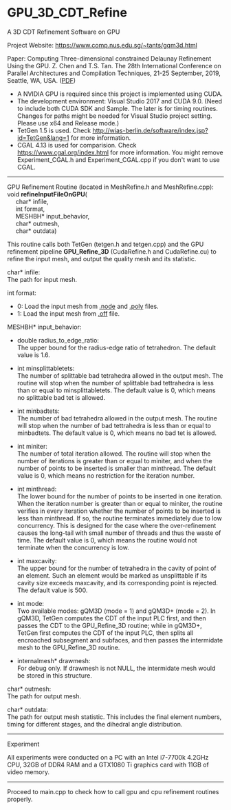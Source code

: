 # GPU_3D_CDT_Refine
A 3D CDT Refinement Software on GPU

Project Website: https://www.comp.nus.edu.sg/~tants/gqm3d.html

Paper: Computing Three-dimensional constrained Delaunay Refinement Using the GPU. Z. Chen and T.S. Tan. The 28th International Conference on Parallel Architectures and Compilation Techniques, 21-25 September, 2019, Seattle, WA, USA. (<a href="#">PDF</a>)

* A NVIDIA GPU is required since this project is implemented using CUDA.
* The development environment: Visual Studio 2017 and CUDA 9.0. (Need to include both CUDA SDK and Sample. The later is for timing routines. Changes for paths might be needed for Visual Studio project setting. Please use x64 and Release mode.)
* TetGen 1.5 is used. Check http://wias-berlin.de/software/index.jsp?id=TetGen&lang=1 for more information.
* CGAL 4.13 is used for comparision. Check https://www.cgal.org/index.html for more information. You might remove Experiment_CGAL.h and Experiment_CGAL.cpp if you don't want to use CGAL.

--------------------------------------------------------------
GPU Refinement Routine (located in MeshRefine.h and MeshRefine.cpp):  
void <b>refineInputFileOnGPU</b>(  
&nbsp;&nbsp;&nbsp;&nbsp; char* infile,  
&nbsp;&nbsp;&nbsp;&nbsp; int format,  
&nbsp;&nbsp;&nbsp;&nbsp; MESHBH* input_behavior,  
&nbsp;&nbsp;&nbsp;&nbsp; char* outmesh,  
&nbsp;&nbsp;&nbsp;&nbsp; char* outdata)

This routine calls both TetGen (tetgen.h and tetgen.cpp) and the GPU refinement pipeline <b>GPU_Refine_3D</b> (CudaRefine.h and CudaRefine.cu) to refine the input mesh, and output the quality mesh and its statistic.

char* infile:  
The path for input mesh.

int format:  
* 0: Load the input mesh from <a href="http://wias-berlin.de/software/tetgen/1.5/doc/manual/manual006.html#ff_node">.node</a> and <a href="http://wias-berlin.de/software/tetgen/1.5/doc/manual/manual006.html#ff_poly">.poly</a> files.
* 1: Load the input mesh from <a href="https://en.wikipedia.org/wiki/OFF_(file_format)">.off</a> file.

MESHBH* input_behavior:  
* double radius_to_edge_ratio:  
The upper bound for the radius-edge ratio of tetrahedron. The default value is 1.6.

* int minsplittabletets:  
The number of splittable bad tetrahedra allowed in the output mesh. The routine will stop when the number of splittable bad tettrahedra is less than or equal to minsplittabletets. The default value is 0, which means no splittable bad tet is allowed.

* int minbadtets:  
The number of bad tetrahedra allowed in the output mesh. The routine will stop when the number of bad tettrahedra is less than or equal to minbadtets. The default value is 0, which means no bad tet is allowed.

* int miniter:  
The number of total iteration allowed. The routine will stop when the number of iterations is greater than or equal to miniter, and when the number of points to be inserted is smaller than minthread. The default value is 0, which means no restriction for the iteration number.

* int minthread:  
The lower bound for the number of points to be inserted in one iteration. When the iteration number is greater than or equal to miniter, the routine verifies in every iteration whether the number of points to be inserted is less than minthread. If so, the routine terminates immediately due to low concurrency. This is designed for the case where the over-refinement causes the long-tail with small number of threads and thus the waste of time. The default value is 0, which means the routine would not terminate when the concurrency is low.

* int maxcavity:  
The upper bound for the number of tetrahedra in the cavity of point of an element. Such an element would be marked as unsplittable if its cavity size exceeds maxcavity, and its corresponding point is rejected. The default value is 500.

* int mode:  
Two available modes: gQM3D (mode = 1) and gQM3D+ (mode = 2). In gQM3D, TetGen computes the CDT of the input PLC first, and then passes the CDT to the GPU_Refine_3D routine; while in gQM3D+, TetGen first computes the CDT of the input PLC, then splits all encroached subsegment and subfaces, and then passes the intermidate mesh to the GPU_Refine_3D routine.

* internalmesh* drawmesh:  
For debug only. If drawmesh is not NULL, the intermidate mesh would be stored in this structure.
	
char* outmesh:  
The path for output mesh.

char* outdata:  
The path for output mesh statistic. This includes the final element numbers, timing for different stages, and the dihedral angle distribution.

--------------------------------------------------------------
Experiment

All experiments were conducted on a PC with an Intel i7-7700k 4.2GHz CPU, 32GB of DDR4 RAM and a GTX1080 Ti graphics card with 11GB of video memory.




--------------------------------------------------------------

Proceed to main.cpp to check how to call gpu and cpu refinement routines properly.

